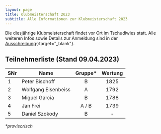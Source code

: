 ```yaml
---
layout: page
title: Klubmeisterschaft 2023
subtitle: Alle Informationen zur Klubmeisterschaft 2023
---
```


Die diesjährige Klubmeisterschaft findet vor Ort im Tschudiwies statt. Alle weiteren Infos sowie Details zur Anmeldung
sind in der [Ausschreibung](Klubmeisterschaft2023.pdf){:target="\_blank"}.

## Teilnehmerliste (Stand 09.04.2023)

| SNr | Name                | Gruppe* | Wertung |
|-----|---------------------|:-------:|:-------:|
| 1   | Peter Bischoff      |    B    |  1825   |
| 2   | Wolfgang Eisenbeiss |    A    |  1792   |
| 3   | Miguel Garcia       |    B    |  1788   |
| 4   | Jan Frei            |  A / B  |  1739   |
| 5   | Daniel Szokody      |    B    |    -    |

_*provisorisch_